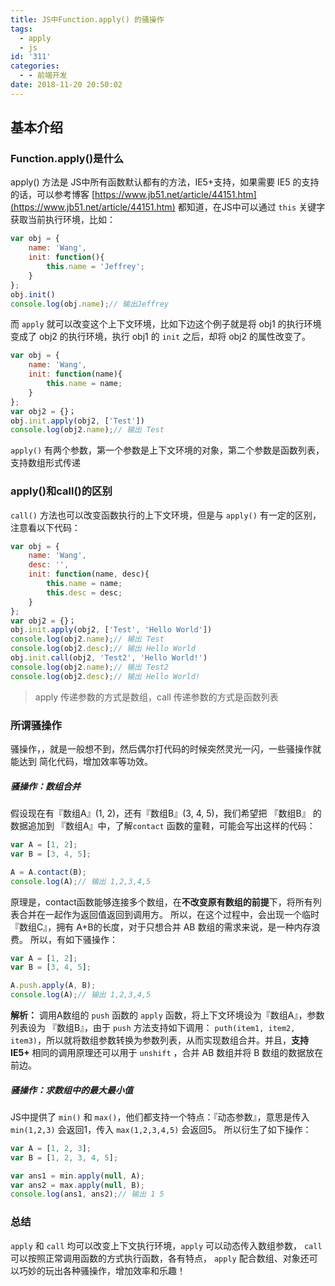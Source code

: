 ```yaml
---
title: JS中Function.apply() 的骚操作
tags:
  - apply
  - js
id: '311'
categories:
  - - 前端开发
date: 2018-11-20 20:50:02
---
```




## 基本介绍

### Function.apply()是什么

apply() 方法是 JS中所有函数默认都有的方法，IE5+支持，如果需要 IE5 的支持的话，可以参考博客 [https://www.jb51.net/article/44151.htm](https://www.jb51.net/article/44151.htm) 都知道，在JS中可以通过 `this` 关键字获取当前执行环境，比如：

```javascript
var obj = {
    name: 'Wang',
    init: function(){
        this.name = 'Jeffrey';
    }
};
obj.init()
console.log(obj.name);// 输出Jeffrey
```

而 `apply` 就可以改变这个上下文环境，比如下边这个例子就是将 obj1 的执行环境变成了 obj2 的执行环境，执行 obj1 的 `init` 之后，却将 obj2 的属性改变了。

```javascript
var obj = {
    name: 'Wang',
    init: function(name){
        this.name = name;
    }
};
var obj2 = {}；
obj.init.apply(obj2, ['Test'])
console.log(obj2.name);// 输出 Test
```

`apply()` 有两个参数，第一个参数是上下文环境的对象，第二个参数是函数列表，支持数组形式传递

### apply()和call()的区别

`call()` 方法也可以改变函数执行的上下文环境，但是与 `apply()` 有一定的区别，注意看以下代码：

```javascript
var obj = {
    name: 'Wang',
    desc: '',
    init: function(name, desc){
        this.name = name;
        this.desc = desc;
    }
};
var obj2 = {}；
obj.init.apply(obj2, ['Test', 'Hello World'])
console.log(obj2.name);// 输出 Test
console.log(obj2.desc);// 输出 Hello World
obj.init.call(obj2, 'Test2', 'Hello World!')
console.log(obj2.name);// 输出 Test2
console.log(obj2.desc);// 输出 Hello World!
```

> apply 传递参数的方式是数组，call 传递参数的方式是函数列表

### 所谓骚操作

骚操作，，就是一般想不到，然后偶尔打代码的时候突然灵光一闪，一些骚操作就能达到 简化代码，增加效率等功效。

##### 骚操作：数组合并

假设现在有『数组A』(1, 2)，还有『数组B』(3, 4, 5)，我们希望把 『数组B』 的数据追加到 『数组A』中，了解`contact` 函数的童鞋，可能会写出这样的代码：

```javascript
var A = [1, 2];
var B = [3, 4, 5];

A = A.contact(B);
console.log(A);// 输出 1,2,3,4,5
```

原理是，contact函数能够连接多个数组，在**不改变原有数组的前提**下，将所有列表合并在一起作为返回值返回到调用方。 所以，在这个过程中，会出现一个临时『数组C』，拥有 A+B的长度，对于只想合并 AB 数组的需求来说，是一种内存浪费。 所以，有如下骚操作：

```javascript
var A = [1, 2];
var B = [3, 4, 5];

A.push.apply(A, B);
console.log(A);// 输出 1,2,3,4,5
```

**解析：** 调用A数组的 `push` 函数的 `apply` 函数，将上下文环境设为『数组A』，参数列表设为 『数组B』，由于 `push` 方法支持如下调用： `puth(item1, item2, item3)`，所以就将数组参数转换为参数列表，从而实现数组合并。并且，**支持IE5+** 相同的调用原理还可以用于 `unshift` ，合并 AB 数组并将 B 数组的数据放在前边。

##### 骚操作：求数组中的最大最小值

JS中提供了 `min()` 和 `max()`，他们都支持一个特点：『动态参数』，意思是传入 `min(1,2,3)` 会返回1，传入 `max(1,2,3,4,5)` 会返回5。 所以衍生了如下操作：

```javascript
var A = [1, 2, 3];
var B = [1, 2, 3, 4, 5];

var ans1 = min.apply(null, A);
var ans2 = max.apply(null, B);
console.log(ans1, ans2);// 输出 1 5
```

### 总结

`apply` 和 `call` 均可以改变上下文执行环境，`apply` 可以动态传入数组参数， `call` 可以按照正常调用函数的方式执行函数，各有特点， `apply` 配合数组、对象还可以巧妙的玩出各种骚操作，增加效率和乐趣！